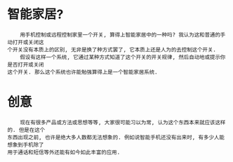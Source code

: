 # 智能家居?

        用手机控制或远程控制家里一个开关, 算得上智能家居中的一种吗? 我认为这和普通的手动打开或关闭这
    个开关没有本质上的区别, 无非是换了种方式罢了, 它本质上还是人为的去控制这个开关.
        假设有这样一个系统, 它通过某种方式知道了这个开关的开关规律, 然后自动地或提示你是否打开或关闭
    这个开关. 那么这个系统也许能勉强算得上是一个智能家居系统.


# 创意

        现在有很多产品或方法或思想等等, 大家很可能习以为常, 认为这个东西本来就应该这样的. 但是在这个
    东西出现之前, 也许是绝大多人数都无法想象的. 例如说智能手机还没有出来时, 有多少人能想象到手机除了
    用于通话和短信等外还能有如今如此丰富的应用.


